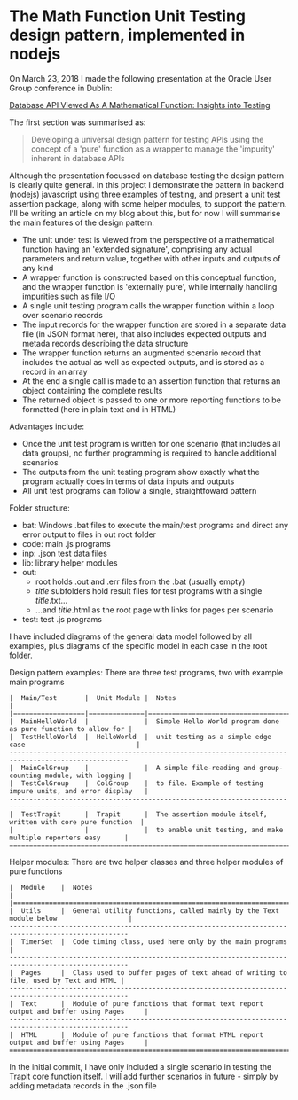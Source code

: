 The Math Function Unit Testing design pattern, implemented in nodejs
====================================================================
On March 23, 2018 I made the following presentation at the Oracle User Group conference in Dublin:

<a href="https://www.slideshare.net/brendanfurey7/database-api-viewed-as-a-mathematical-function-insights-into-testing" target="_blank">Database API Viewed As A Mathematical Function: Insights into Testing</a>

The first section was summarised as:
<blockquote>Developing a universal design pattern for testing APIs using the concept of a 'pure' function as a wrapper to manage the 'impurity' inherent in database APIs</blockquote>

Although the presentation focussed on database testing the design pattern is clearly quite general. In this project I demonstrate the pattern in backend (nodejs) javascript using three examples of testing, and present a unit test assertion package, along with some helper modules, to support the pattern. I'll be writing an article on my blog about this, but for now I will summarise the main features of the design pattern:

- The unit under test is viewed from the perspective of a mathematical function having an 'extended signature', comprising any actual parameters and return value, together with other inputs and outputs of any kind
- A wrapper function is constructed based on this conceptual function, and the wrapper function is 'externally pure', while internally handling impurities such as file I/O
- A single unit testing program calls the wrapper function within a loop over scenario records
- The input records for the wrapper function are stored in a separate data file (in JSON format here), that also includes expected outputs and metada records describing the data structure
- The wrapper function returns an augmented scenario record that includes the actual as well as expected outputs, and is stored as a record in an array
- At the end a single call is made to an assertion function that returns an object containing the complete results
- The returned object is passed to one or more reporting functions to be formatted (here in plain text and in HTML)

Advantages include:

- Once the unit test program is written for one scenario (that includes all data groups), no further programming is required to handle additional scenarios
- The outputs from the unit testing program show exactly what the program actually does in terms of data inputs and outputs
- All unit test programs can follow a single, straightfoward pattern

Folder structure:
- bat: Windows .bat files to execute the main/test programs and direct any error output to files in out root folder
- code: main .js programs
- inp: .json test data files
- lib: library helper modules
- out:
	- root holds .out and .err files from the .bat (usually empty)
	- *title* subfolders hold result files for test programs with a single *title*.txt...
	- ...and *title*.html as the root page with links for pages per scenario
- test: test .js programs

I have included diagrams of the general data model followed by all examples, plus diagrams of the specific model in each case in the root folder.

Design pattern examples: There are three test programs, two with example main programs
```====================================================================================================
|  Main/Test       |  Unit Module |  Notes                                                         |
|==================|==============|=================================================================
|  MainHelloWorld  |              |  Simple Hello World program done as pure function to allow for |
|  TestHelloWorld  |  HelloWorld  |  unit testing as a simple edge case                            |
----------------------------------------------------------------------------------------------------
|  MainColGroup    |              |  A simple file-reading and group-counting module, with logging |
|  TestColGroup    |  ColGroup    |  to file. Example of testing impure units, and error display   |
----------------------------------------------------------------------------------------------------
|  TestTrapit      |  Trapit      |  The assertion module itself, written with core pure function  |
|                  |              |  to enable unit testing, and make multiple reporters easy      |
====================================================================================================
```
Helper modules: There are two helper classes and three helper modules of pure functions
```====================================================================================================
|  Module    |  Notes                                                                              | 
|===================================================================================================
|  Utils     |  General utility functions, called mainly by the Text module below                  |
----------------------------------------------------------------------------------------------------
|  TimerSet  |  Code timing class, used here only by the main programs                             |
----------------------------------------------------------------------------------------------------
|  Pages     |  Class used to buffer pages of text ahead of writing to file, used by Text and HTML |
----------------------------------------------------------------------------------------------------
|  Text      |  Module of pure functions that format text report output and buffer using Pages     |
----------------------------------------------------------------------------------------------------
|  HTML      |  Module of pure functions that format HTML report output and buffer using Pages     |
====================================================================================================
```
In the initial commit, I have only included a single scenario in testing the Trapit core function itself. I will add further scenarios in future - simply by adding metadata records in the .json file